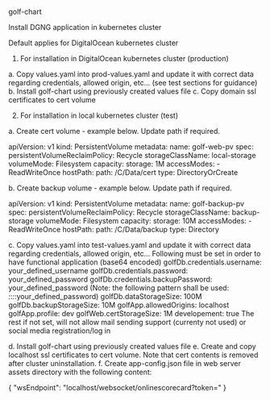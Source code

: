 golf-chart

Install DGNG application in kubernetes cluster

Default applies for DigitalOcean kubernetes cluster

1. For installation in DigitalOcean kubernetes cluster (production)

a. Copy values.yaml into prod-values.yaml and update it with correct data regarding credentials, allowed origin, etc... (see test sections for guidance)
b. Install golf-chart using previously created values file
c. Copy domain ssl certificates to cert volume

2. For installation in local kubernetes cluster (test)

a. Create cert volume - example below. Update path if required.
	
apiVersion:  v1
kind: PersistentVolume
metadata:
  name: golf-web-pv
spec:
  persistentVolumeReclaimPolicy: Recycle
  storageClassName: local-storage
  volumeMode: Filesystem
  capacity:
    storage: 1M
  accessModes:
    - ReadWriteOnce
  hostPath:
    path: /C/Data/cert
    type: DirectoryOrCreate

b. Create backup volume - example below. Update path if required.
	
apiVersion:  v1
kind: PersistentVolume
metadata:
  name: golf-backup-pv
spec:
  persistentVolumeReclaimPolicy: Recycle
  storageClassName: backup-storage
  volumeMode: Filesystem
  capacity:
    storage: 10M
  accessModes:
    - ReadWriteOnce
  hostPath:
    path: /C/Data/backup
    type: Directory

c. Copy values.yaml into test-values.yaml and update it with correct data regarding credentials, allowed origin, etc... 
   Following must be set in order to have functional application (base64 encoded)
	golfDb.credentials.username: your_defined_username
	golfDb.credentials.password: your_defined_password
  golfDb.credentials.backupPassword: your_defined_password (Note: the following pattern shall be used: *:*:*:*:your_defined_password)
	golfDb.dataStorageSize: 100M
	golfDb.backupStorageSize: 10M
	golfApp.allowedOrigins: localhost
	golfApp.profile: dev 
	golfWeb.certStorageSize: 1M
	developement: true
  The rest if not set, will not allow mail sending support (currenty not used) or social media registration/log in

d. Install golf-chart using previously created values file
e. Create and copy localhost ssl certificates to cert volume. Note that cert contents is removed after cluster uninstallation.
f. Create app-config.json file in web server assets directory with the following content:

{
  "wsEndpoint": "localhost/websocket/onlinescorecard?token="
}
